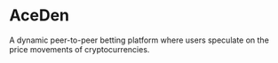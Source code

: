 # AceDen

A dynamic peer-to-peer betting platform where users speculate on the price movements of cryptocurrencies.
